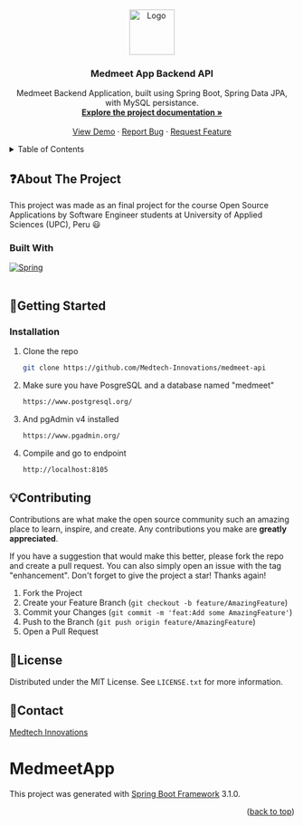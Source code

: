 <br />

<br />
<div align="center">
  <a href="https://github.com/Medtech-Innovations/medmeet-api" target="_blank">
    <img src="https://i.imgur.com/8bja43a.png" alt="Logo" width="auto" height="80">
  </a>
  <h3 align="center">Medmeet App Backend API</h3>
  <p align="center">
Medmeet Backend Application, built using Spring Boot, Spring Data JPA, with MySQL persistance.
    <br />
    <a href=""><strong>Explore the project documentation »</strong></a>
    <br />
    <br />
    <a href="https://medmeet-app.netlify.app" target="_blank">View Demo</a>
    ·
    <a href="https://github.com/Medtech-Innovations/medmeet-api/issues" target="_blank">Report Bug</a>
    ·
    <a href="https://github.com/Medtech-Innovations/medmeet-api/issues" target="_blank">Request Feature</a>
  </p>
</div>

<details>
  <summary>Table of Contents</summary>
  <ol>
    <li>
      <a href="#about-the-project">About The Project</a>
      <ul>
        <li><a href="#built-with">Built With</a></li>
      </ul>
    </li>
    <li>
      <a href="#getting-started">Getting Started</a>
      <ul>
        <li><a href="#installation">Installation</a></li>
      </ul>
    </li>
    <li><a href="#contributing">Contributing</a></li>
    <li><a href="#license">License</a></li>
    <li><a href="#contact">Contact</a></li>
</details>

## :question:About The Project

This project was made as an final project for the course Open Source Applications by Software Engineer students at University of Applied Sciences (UPC), Peru 😃

### Built With

[![Spring][spring-shield]][spring-url]<br>
<br>

<!-- GETTING STARTED -->

## :wrench:Getting Started

### Installation

1. Clone the repo
   ```sh
   git clone https://github.com/Medtech-Innovations/medmeet-api
   ```
2. Make sure you have PosgreSQL and a database named "medmeet"
   ```sh
   https://www.postgresql.org/
   ```
3. And pgAdmin v4 installed
   ```sh
   https://www.pgadmin.org/
   ```
4. Compile and go to endpoint
   ```sh
   http://localhost:8105
   ```

<!-- CONTRIBUTING -->

## :bulb:Contributing

Contributions are what make the open source community such an amazing place to learn, inspire, and create. Any contributions you make are **greatly appreciated**.

If you have a suggestion that would make this better, please fork the repo and create a pull request. You can also simply open an issue with the tag "enhancement".
Don't forget to give the project a star! Thanks again!

1. Fork the Project
2. Create your Feature Branch (`git checkout -b feature/AmazingFeature`)
3. Commit your Changes (`git commit -m 'feat:Add some AmazingFeature'`)
4. Push to the Branch (`git push origin feature/AmazingFeature`)
5. Open a Pull Request

<!-- LICENSE -->

## :scroll:License

Distributed under the MIT License. See `LICENSE.txt` for more information.

<!-- CONTACT -->

## :email:Contact

[Medtech Innovations](https://github.com/Medtech-Innovations)

# MedmeetApp

This project was generated with [Spring Boot Framework](https://spring.io/) 3.1.0.<p align="right">(<a href="#readme-top">back to top</a>)</p>

<!-- MARKDOWN LINKS & IMAGES -->

[spring-url]: https://spring.io/
[spring-shield]: https://img.shields.io/badge/Spring-6DB33F?style=for-the-badge&logo=spring&logoColor=white
